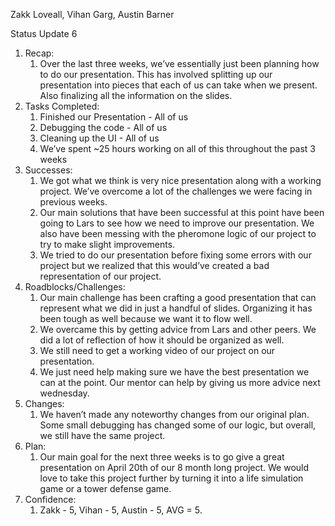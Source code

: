 ﻿Zakk Loveall, Vihan Garg, Austin Barner

Status Update 6

1. Recap:
   1. Over the last three weeks, we’ve essentially just been planning how to do our presentation. This has involved splitting up our presentation into pieces that each of us can take when we present. Also finalizing all the information on the slides.
1. Tasks Completed:
   1. Finished our Presentation - All of us
   1. Debugging the code - All of us
   1. Cleaning up the UI - All of us
   1. We’ve spent ~25 hours working on all of this throughout the past 3 weeks
1. Successes:
   1. We got what we think is very nice presentation along with a working project. We’ve overcome a lot of the challenges we were facing in previous weeks.
   1. Our main solutions that have been successful at this point have been going to Lars to see how we need to improve our presentation. We also have been messing with the pheromone logic of our project to try to make slight improvements.
   1. We tried to do our presentation before fixing some errors with our project but we realized that this would’ve created a bad representation of our project.
1. Roadblocks/Challenges:
   1. Our main challenge has been crafting a good presentation that can represent what we did in just a handful of slides. Organizing it has been tough as well because we want it to flow well.
   1. We overcame this by getting advice from Lars and other peers. We did a lot of reflection of how it should be organized as well.
   1. We still need to get a working video of our project on our presentation.
   1. We just need help making sure we have the best presentation we can at the point. Our mentor can help by giving us more advice next wednesday.
1. Changes:
   1. We haven’t made any noteworthy changes from our original plan. Some small debugging has changed some of our logic, but overall, we still have the same project.
1. Plan:
   1. Our main goal for the next three weeks is to go give a great presentation on April 20th of our 8 month long project. We would love to take this project further by turning it into a life simulation game or a tower defense game.
1. Confidence:
   1. Zakk - 5, Vihan - 5, Austin - 5, AVG = 5.
